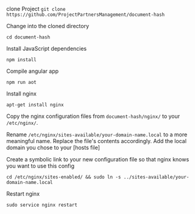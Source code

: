 clone Project
`git clone https://github.com/ProjectPartnersManagement/document-hash`

Change into the cloned directory

`cd document-hash`

Install JavaScript dependencies

`npm install`

Compile angular app

`npm run aot`

Install nginx 

`apt-get install nginx`

Copy the nginx configuration files from `document-hash/nginx/` to your `/etc/nginx/`.

Rename `/etc/nginx/sites-available/your-domain-name.local` to a more meaningful name. Replace the file's contents accordingly.
Add the local domain you chose to your [hosts file]

Create a symbolic link to your new configuration file so that nginx knows you want to use this config

`cd /etc/nginx/sites-enabled/ && sudo ln -s ../sites-available/your-domain-name.local`

Restart nginx

`sudo service nginx restart`

